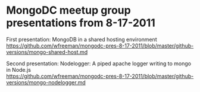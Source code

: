 # MongoDC meetup group presentations from 8-17-2011

First presentation: MongoDB in a shared hosting environment  
https://github.com/wfreeman/mongodc-pres-8-17-2011/blob/master/github-versions/mongo-shared-host.md

Second presentation: Nodelogger: A piped apache logger writing to mongo in Node.js  
https://github.com/wfreeman/mongodc-pres-8-17-2011/blob/master/github-versions/mongo-nodelogger.md
